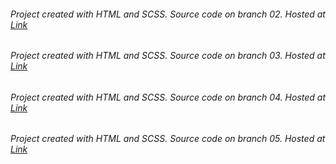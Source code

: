 ###### Project created with HTML and SCSS. Source code on branch 02. Hosted at [Link](https://gorgeous-tanuki-8c3780.netlify.app/)

###### Project created with HTML and SCSS. Source code on branch 03. Hosted at [Link](https://647e393faf33ac11b1e1cf1c--verdant-melomakarona-4f3117.netlify.app/)

###### Project created with HTML and SCSS. Source code on branch 04. Hosted at [Link](https://zesty-hamster-b67e03.netlify.app/)

###### Project created with HTML and SCSS. Source code on branch 05. Hosted at [Link](https://64947a9367314a4daa83e2d4--glittering-chebakia-e8e1af.netlify.app/)
